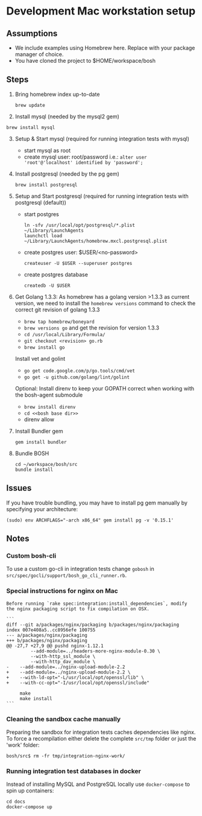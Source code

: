 # Development Mac workstation setup

## Assumptions

* We include examples using Homebrew here. Replace with your package manager of choice.
* You have cloned the project to $HOME/workspace/bosh

## Steps

1. Bring homebrew index up-to-date

    `brew update`

2. Install mysql (needed by the mysql2 gem)

  `brew install mysql`

3. Setup & Start mysql (required for running integration tests with mysql)
    - start mysql as root
    - create mysql user: root/password
      i.e.: `alter user 'root'@'localhost' identified by 'password';`

4. Install postgresql (needed by the pg gem)

    `brew install postgresql`

5. Setup and Start postgresql (required for running integration tests with postgresql (default))
    * start postgres

        ```
        ln -sfv /usr/local/opt/postgresql/*.plist ~/Library/LaunchAgents
        launchctl load ~/Library/LaunchAgents/homebrew.mxcl.postgresql.plist
        ```

    * create postgres user: $USER/\<no-password\>

        `createuser -U $USER --superuser postgres`
    * create postgres database

        `createdb -U $USER`

6. Get Golang 1.3.3: As homebrew has a golang version >1.3.3 as current version, we need to install the `homebrew versions` command to check the correct git revision of golang 1.3.3
    * `brew tap homebrew/boneyard`
    * `brew versions go` and get the revision for version 1.3.3
    * `cd /usr/local/Library/Formula/`
    * `git checkout <revision> go.rb`
    * `brew install go`

    Install vet and golint
    * `go get code.google.com/p/go.tools/cmd/vet`
    * `go get -u github.com/golang/lint/golint`

    Optional: Install direnv to keep your GOPATH correct when working with the bosh-agent submodule
    * `brew install direnv`
    * `cd <<bosh base dir>>`
    * direnv allow

7. Install Bundler gem

    `gem install bundler`

8. Bundle BOSH

    ```
    cd ~/workspace/bosh/src
    bundle install
    ```

## Issues

If you have trouble bundling, you may have to install pg gem manually by specifying your architecture:

```
(sudo) env ARCHFLAGS="-arch x86_64" gem install pg -v '0.15.1'
```

## Notes

### Custom bosh-cli

To use a custom go-cli in integration tests change `gobosh` in  `src/spec/gocli/support/bosh_go_cli_runner.rb`.

### Special instructions for nginx on  Mac

    Before running `rake spec:integration:install_dependencies`, modify the nginx packaging script to fix compilation on OSX.

    ```
    diff --git a/packages/nginx/packaging b/packages/nginx/packaging
    index 007e408a5..cc8956efe 100755
    --- a/packages/nginx/packaging
    +++ b/packages/nginx/packaging
    @@ -27,7 +27,9 @@ pushd nginx-1.12.1
             --add-module=../headers-more-nginx-module-0.30 \
             --with-http_ssl_module \
             --with-http_dav_module \
    -    --add-module=../nginx-upload-module-2.2
    +    --add-module=../nginx-upload-module-2.2 \
    +    --with-ld-opt="-L/usr/local/opt/openssl/lib" \
    +    --with-cc-opt="-I/usr/local/opt/openssl/include"

         make
         make install
    ```

### Cleaning the sandbox cache manually

Preparing the sandbox for integration tests caches dependencies like nginx. 
To force a recompilation either delete the complete `src/tmp` folder or just the 'work' folder:

```
bosh/src$ rm -fr tmp/integration-nginx-work/
```  

### Running integration test databases in docker

Instead of installing MySQL and PostgreSQL locally use `docker-compose` to spin up containers:

```
cd docs
docker-compose up
```

